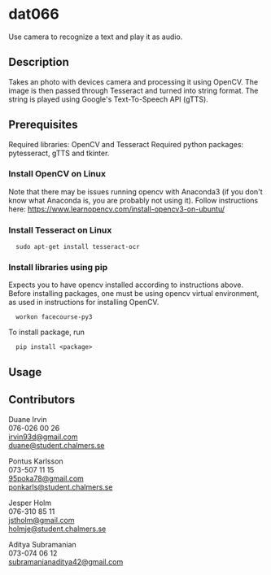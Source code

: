 # dat066
Use camera to recognize a text and play it as audio.

## Description
Takes an photo with devices camera and processing it using OpenCV. The image is
then passed through Tesseract and turned into string format. The string
is played using Google's Text-To-Speech API (gTTS).

## Prerequisites
Required libraries: OpenCV and Tesseract
Required python packages: pytesseract, gTTS and tkinter.

### Install OpenCV on Linux
Note that there may be issues running opencv with Anaconda3 (if you don't
know what Anaconda is, you are probably not using it).
Follow instructions here: https://www.learnopencv.com/install-opencv3-on-ubuntu/

### Install Tesseract on Linux
```
  sudo apt-get install tesseract-ocr
```

### Install libraries using pip
Expects you to have opencv installed according to instructions above.
Before installing packages, one must be using opencv virtual environment,
as used in instructions for installing OpenCV.
```
  workon facecourse-py3
```

To install package, run
```
  pip install <package>
```

## Usage

## Contributors
Duane Irvin  
076-026 00 26  
irvin93d@gmail.com  
duane@student.chalmers.se  

Pontus Karlsson  
073-507 11 15  
95poka78@gmail.com  
ponkarls@student.chalmers.se  

Jesper Holm  
076-310 85 11  
jstholm@gmail.com  
holmje@student.chalmers.se  

Aditya Subramanian  
073-074 06 12  
subramanianaditya42@gmail.com  

<!-- TODO ## License-->
